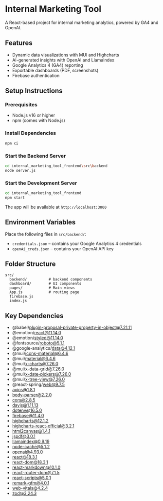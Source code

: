 # Internal Marketing Tool 

A React-based project for internal marketing analytics, powered by GA4 and OpenAI.

##  Features

-  Dynamic data visualizations with MUI and Highcharts
-  AI-generated insights with OpenAI and LlamaIndex
-  Google Analytics 4 (GA4) reporting
-  Exportable dashboards (PDF, screenshots)
-  Firebase authentication

##  Setup Instructions

### Prerequisites
- Node.js v16 or higher
- npm (comes with Node.js)

### Install Dependencies
```bash
npm ci
```

### Start the Backend Server
```bash
cd internal_marketing_tool_frontend\src\backend
node server.js
```

### Start the Development Server
```bash
cd internal_marketing_tool_frontend
npm start
```
The app will be available at `http://localhost:3000`

## Environment Variables

Place the following files in `src/backend/`:
- `credentials.json` – contains your Google Analytics 4 credentials
- `openAi_creds.json` – contains your OpenAI API key

##  Folder Structure
```plaintext
src/
  backend/          # backend components
  dashboard/        # UI components
  pages/            # Main views
  App.js            # routing page
  firebase.js
  index.js
```

##  Key Dependencies

- @babel/plugin-proposal-private-property-in-object@7.21.11  
- @emotion/react@11.14.0  
- @emotion/styled@11.14.0  
- @fontsource/roboto@5.1.1  
- @google-analytics/data@4.12.1  
- @mui/icons-material@6.4.6  
- @mui/material@6.4.6  
- @mui/x-charts@7.26.0  
- @mui/x-data-grid@7.26.0  
- @mui/x-date-pickers@7.26.0  
- @mui/x-tree-view@7.26.0  
- @react-spring/web@9.7.5  
- axios@1.8.1  
- body-parser@2.2.0  
- cors@2.8.5  
- dayjs@1.11.13  
- dotenv@16.5.0  
- firebase@11.4.0  
- highcharts@12.1.2  
- highcharts-react-official@3.2.1  
- html2canvas@1.4.1  
- jspdf@3.0.1  
- llamaindex@0.9.19  
- node-cache@5.1.2  
- openai@4.93.0  
- react@18.3.1  
- react-dom@18.3.1  
- react-markdown@10.1.0  
- react-router-dom@7.1.5  
- react-scripts@5.0.1  
- remark-gfm@4.0.1  
- web-vitals@4.2.4  
- zod@3.24.3  
